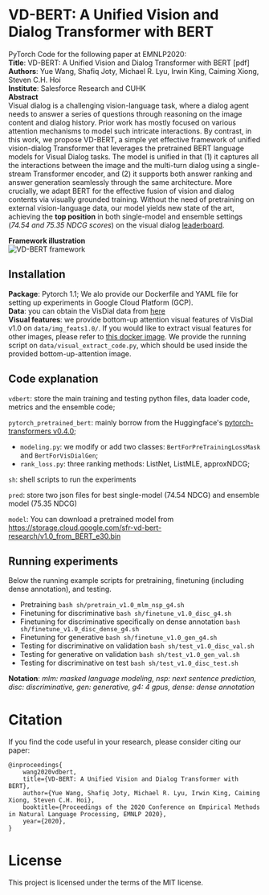 # VD-BERT: A Unified Vision and Dialog Transformer with BERT
PyTorch Code for the following paper at EMNLP2020:\
**Title**: VD-BERT: A Unified Vision and Dialog Transformer with BERT [pdf] \
**Authors**: Yue Wang, Shafiq Joty, Michael R. Lyu, Irwin King, Caiming Xiong, Steven C.H. Hoi\
**Institute**: Salesforce Research and CUHK \
**Abstract** \
Visual dialog is a challenging vision-language task, where a dialog agent needs to answer a series of questions through reasoning on the image content and dialog history. Prior work has mostly focused on various attention mechanisms to model such intricate interactions. By contrast, in this work, we propose VD-BERT, a simple yet effective framework of unified vision-dialog Transformer that leverages the pretrained BERT language models for Visual Dialog tasks. The model is unified in that (1) it captures all the interactions between the image and the multi-turn dialog using a single-stream Transformer encoder, and (2) it supports both answer ranking and answer generation seamlessly through the same architecture. More crucially, we adapt BERT for the effective fusion of vision and dialog contents via visually grounded training. 
Without the need of pretraining on external vision-language data, our model yields new state of the art, achieving the **top position** in both single-model and ensemble settings (*74.54 and 75.35 NDCG scores*) on the 
visual dialog [leaderboard](https://evalai.cloudcv.org/web/challenges/challenge-page/161/leaderboard/483#leaderboardrank-1).

**Framework illustration**\
![VD-BERT framework](model_caption.png)


## Installation
**Package**: Pytorch 1.1; We alo provide our Dockerfile and YAML file for setting up experiments in Google Cloud Platform (GCP). \
**Data**: you can obtain the VisDial data from [here](https://visualdialog.org/data) \
**Visual features**: we provide bottom-up attention visual features of VisDial v1.0 on ``data/img_feats1.0/``. 
If you would like to extract visual features for other images, please refer to [this docker image](https://hub.docker.com/r/airsplay/bottom-up-attention).
We provide the running script on ``data/visual_extract_code.py``, which should be used inside the provided bottom-up-attention image.

## Code explanation
``vdbert``: store the main training and testing python files, data loader code, metrics and the ensemble code;

``pytorch_pretrained_bert``: mainly borrow from the Huggingface's [pytorch-transformers v0.4.0](https://github.com/huggingface/pytorch-transformers/tree/v0.4.0);
* `modeling.py`: we modify or add two classes: `BertForPreTrainingLossMask` and `BertForVisDialGen`;
* `rank_loss.py`: three ranking methods: ListNet, ListMLE, approxNDCG;

``sh``: shell scripts to run the experiments

``pred``: store two json files for best single-model (74.54 NDCG) and ensemble model (75.35 NDCG)

<!--- ``data``: VisDial json data and image visual features (size: 38G) --->

``model``: You can download a pretrained model from https://storage.cloud.google.com/sfr-vd-bert-research/v1.0_from_BERT_e30.bin

## Running experiments
Below the running example scripts for pretraining, finetuning (including dense annotation), and testing.
* Pretraining
  ``bash sh/pretrain_v1.0_mlm_nsp_g4.sh``
* Finetuning for discriminative
  ``bash sh/finetune_v1.0_disc_g4.sh``
* Finetuning for discriminative specifically on dense annotation
  ``bash sh/finetune_v1.0_disc_dense_g4.sh``
* Finetuning for generative
  ``bash sh/finetune_v1.0_gen_g4.sh``
* Testing for discriminative on validation
  ``bash sh/test_v1.0_disc_val.sh``
* Testing for generative on validation
  ``bash sh/test_v1.0_gen_val.sh``
* Testing for discriminative on test
  ``bash sh/test_v1.0_disc_test.sh``
  
**Notation**: *mlm: masked language modeling, nsp: next sentence prediction, disc: discriminative, gen: generative, g4: 4 gpus, dense: dense annotation*


# Citation
If you find the code useful in your research, please consider citing our paper:
```
@inproceedings{
    wang2020vdbert,
    title={VD-BERT: A Unified Vision and Dialog Transformer with BERT},
    author={Yue Wang, Shafiq Joty, Michael R. Lyu, Irwin King, Caiming Xiong, Steven C.H. Hoi},
    booktitle={Proceedings of the 2020 Conference on Empirical Methods in Natural Language Processing, EMNLP 2020},
    year={2020},
}
```
  
# License
This project is licensed under the terms of the MIT license. 
